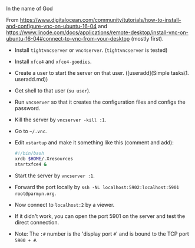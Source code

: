 In the name of God

From https://www.digitalocean.com/community/tutorials/how-to-install-and-configure-vnc-on-ubuntu-16-04 and https://www.linode.com/docs/applications/remote-desktop/install-vnc-on-ubuntu-16-04#connect-to-vnc-from-your-desktop (mostly first).

-  Install `tightvncserver` or `vnc4server`. (`tightvncserver` is tested)

-  Install `xfce4` and `xfce4-goodies`.

-  Create a user to start the server on that user. ([useradd](Simple tasks\1. useradd.md))

-  Get shell to that user (`su user`).

-  Run `vncserver` so that it creates the configuration files and configs the password.

-  Kill the server by `vncserver -kill :1`.

-  Go to `~/.vnc`.

-  Edit `xstartup` and make it something like this (comment and add):

   ```sh
   #!/bin/bash
   xrdb $HOME/.Xresources
   startxfce4 &
   ```

-  Start the server by `vncserver :1`.

-  Forward the port locally by `ssh -NL localhost:5902:localhost:5901 root@parmyn.org`.

-  Now connect to `localhost:2` by a viewer.

-  If it didn't work, you can open the port 5901 on the server and test the direct connection.

-  Note: The `:#` number is the 'display port `#`' and is bound to the TCP port `5900 + #`.